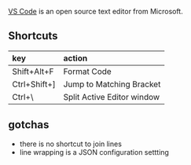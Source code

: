 [VS Code](https://code.visualstudio.com/) is an open source text editor from Microsoft.

## Shortcuts

| key  | action                                   |
|:-------------| :--------------------------------|
| Shift+Alt+F  | Format Code                      |
| Ctrl+Shift+] | Jump to Matching Bracket         |
| Ctrl+\       | Split Active Editor window       |

## gotchas

* there is no shortcut to join lines
* line wrapping is a JSON configuration settting
